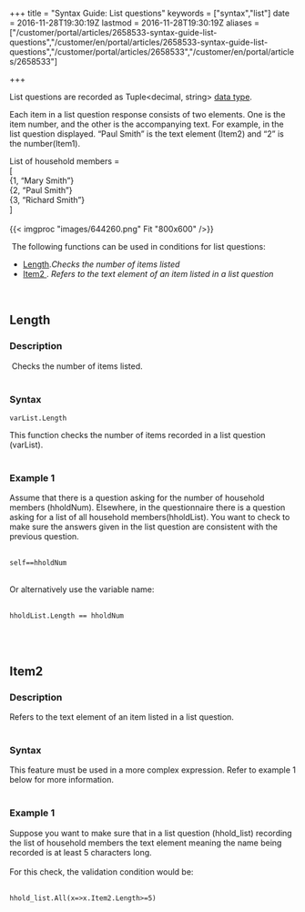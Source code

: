 ﻿+++
title = "Syntax Guide: List questions"
keywords = ["syntax","list"]
date = 2016-11-28T19:30:19Z
lastmod = 2016-11-28T19:30:19Z
aliases = ["/customer/portal/articles/2658533-syntax-guide-list-questions","/customer/en/portal/articles/2658533-syntax-guide-list-questions","/customer/portal/articles/2658533","/customer/en/portal/articles/2658533"]

+++

List questions are recorded as Tuple&lt;decimal, string&gt; [data
type](/syntax-guide/data-types).  
  
Each item in a list question response consists of two elements. One is
the item number, and the other is the accompanying text. For example, in
the list question displayed. “Paul Smith” is the text element (Item2)
and “2” is the number(Item1).  
  
<span style="text-align: center;">List of household members =</span>  
<span style="text-align: center;">\[</span>  
<span style="text-align: center;">{1, “Mary Smith”}</span>  
<span style="text-align: center;">{2, “Paul Smith”}</span>  
<span style="text-align: center;">{3, “Richard Smith”}</span>  
<span style="text-align: center;">\]</span>  
<span style="text-align: center;"> </span>  
{{< imgproc "images/644260.png" Fit "800x600" />}}  
  
  
 The following functions can be used in conditions for list questions:

-   [Length](#length).*Checks the number of items listed​*
-   [Item2 ](#item2). *Refers to the text element of an item listed in a
    list question*

 

<span id="length"></span>Length
-------------------------------

### Description

 Checks the number of items listed.   
 

### Syntax 

    varList.Length

  
This function checks the number of items recorded in a list question
(varList).  
 

### Example 1

Assume that there is a question asking for the number of household
members (hholdNum). Elsewhere, in the questionnaire there is a question
asking for a list of all household members(hholdList). You want to check
to make sure the answers given in the list question are consistent with
the previous question.  
 

    self==hholdNum

  
   
Or alternatively use the variable name:  
 

    hholdList.Length == hholdNum

  
   
 

<span id="item2"></span>Item2
-----------------------------

### Description

Refers to the text element of an item listed in a list question.  
 

### Syntax

This feature must be used in a more complex expression. Refer to example
1 below for more information.   
 

### Example 1

Suppose you want to make sure that in a list question (hhold\_list)
recording the list of household members the text element meaning the
name being recorded is at least 5 characters long.  
   
For this check, the validation condition would be:  
 

    hhold_list.All(x=>x.Item2.Length>=5)
